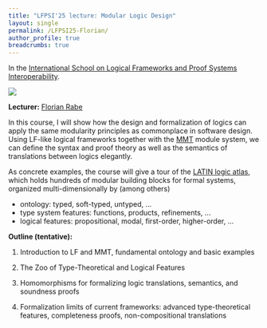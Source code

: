 ```yaml
---
title: "LFPSI'25 lecture: Modular Logic Design"
layout: single
permalink: /LFPSI25-Florian/
author_profile: true
breadcrumbs: true
---
```


In the [International School on Logical Frameworks and Proof Systems Interoperability](../LFPSI25).

<img src="https://kwarc.info/people/frabe/florian_rabe_small.jpg">

**Lecturer:** [Florian Rabe](https://kwarc.info/people/frabe/)

In this course, I will show how the design and formalization of logics can apply the same modularity principles as commonplace in software design.
Using LF-like logical frameworks together with the [MMT](https://uniformal.github.io/) module system, we can define the syntax and proof theory as well as the semantics of translations between logics elegantly.

As concrete examples, the course will give a tour of the [LATIN logic atlas](https://gl.mathhub.info/MMT/LATIN2), which holds hundreds of modular building blocks for formal systems, organized multi-dimensionally by (among others)
- ontology: typed, soft-typed, untyped, ...
- type system features: functions, products, refinements, ...
- logical features: propositional, modal, first-order, higher-order, ...


**Outline (tentative):**

1. Introduction to LF and MMT, fundamental ontology and basic examples

2. The Zoo of Type-Theoretical and Logical Features

3. Homomorphisms for formalizing logic translations, semantics, and soundness proofs

4. Formalization limits of current frameworks: advanced type-theoretical features, completeness proofs, non-compositional translations
